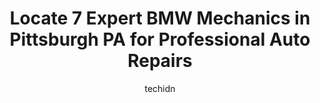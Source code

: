 ---
layout: ampstory
image: https://images.unsplash.com/photo-1560361586-8242b1fc06c5?ixlib=rb-4.0.3&ixid=MnwxMjA3fDB8MHxwaG90by1wYWdlfHx8fGVufDB8fHx8&auto=format&fit=crop&w=640&h=853&q=80
author: techidn
featured: false
description: Searching for the finest BMW Mechanic in Pittsburgh PA, USA? Look no further than the 7 best BMW Mechanic in the area, where youll find a team of highly qualified professionals ready to han
title: Locate 7 Expert BMW Mechanics in Pittsburgh PA for Professional Auto Repairs
cover:
   title: Locate 7 Expert BMW Mechanics in Pittsburgh PA for Professional Auto Repairs
   subtitle: Rickpate
   background: https://images.unsplash.com/photo-1560361586-8242b1fc06c5?ixlib=rb-4.0.3&ixid=MnwxMjA3fDB8MHxwaG90by1wYWdlfHx8fGVufDB8fHx8&auto=format&fit=crop&w=640&h=853&q=80

pages: 
 - layout: thirds
   top: <h1>#1 Apex Auto Service</h1>
   bottom: "<p>I have been to many mechanics in the past and unfortunately they have all left me very cautious when dealing with them. This was not the case at Apex. I had to get my fro</p>"
   background: https://www.knot35.com/toplist/wp-content/uploads/2023/06/best-bmw-mechanic-1-in-pittsburgh-pa-1685839088.jpeg
   backgroundblur: true
 - layout: thirds
   top: <h1>#2 Lou Iezzi & Sons Auto, Inc</h1>
   bottom: "<p>5703 Bryant St, Pittsburgh, PA 15206, United States</p>"
   background: https://www.knot35.com/toplist/wp-content/uploads/2023/06/best-bmw-mechanic-2-in-pittsburgh-pa-1685839089.jpeg
   cta:
      link: https://www.knot35.com/toplist/locate-7-expert-bmw-mechanics-in-pittsburgh-pa-for-professional-auto-repairs/
      text: Locate 7 Expert BMW Mechanics in Pittsburgh PA for Professional Auto Repairs
 - layout: thirds
   top: <h1>#3 Bash Auto Repair</h1>
   bottom: "<p>2022 Wrights Way, Pittsburgh, PA 15203, United States</p>"
   background: https://www.knot35.com/toplist/wp-content/uploads/2023/06/best-bmw-mechanic-3-in-pittsburgh-pa-1685839089.jpeg
   cta:
      link: https://www.knot35.com/toplist/locate-7-expert-bmw-mechanics-in-pittsburgh-pa-for-professional-auto-repairs/
      text: Locate 7 Expert BMW Mechanics in Pittsburgh PA for Professional Auto Repairs
 - layout: thirds
   top: <h1>#4 Vinces Auto Service & Performance</h1>
   bottom: "<p>3321 Liberty Ave, Pittsburgh, PA 15201, United States</p>"
   background: https://images.unsplash.com/photo-1540457036297-448b6b99e91c?ixlib=rb-4.0.3&ixid=MnwxMjA3fDB8MHxwaG90by1wYWdlfHx8fGVufDB8fHx8&auto=format&fit=crop&w=640&h=853&q=80
   cta:
      link: https://www.knot35.com/toplist/locate-7-expert-bmw-mechanics-in-pittsburgh-pa-for-professional-auto-repairs/
      text: Locate 7 Expert BMW Mechanics in Pittsburgh PA for Professional Auto Repairs
 - layout: thirds
   top: <h1>#5 Eurospeed Motor Werk</h1>
   bottom: "<p>2510 Library Rd, Pittsburgh, PA 15234, United States</p>"
   background: https://images.unsplash.com/photo-1534312527009-56c7016453e6?ixlib=rb-4.0.3&ixid=MnwxMjA3fDB8MHxwaG90by1wYWdlfHx8fGVufDB8fHx8&auto=format&fit=crop&w=640&h=853&q=80
   cta:
      link: https://www.knot35.com/toplist/locate-7-expert-bmw-mechanics-in-pittsburgh-pa-for-professional-auto-repairs/
      text: Locate 7 Expert BMW Mechanics in Pittsburgh PA for Professional Auto Repairs
 - layout: thirds
   top: <h1>#6 Butler Street Motorworks</h1>
   bottom: "<p>5332 Butler St, Pittsburgh, PA 15201, United States</p>"
   background: https://images.unsplash.com/photo-1602536052359-ef94c21c5948?ixlib=rb-4.0.3&ixid=MnwxMjA3fDB8MHxwaG90by1wYWdlfHx8fGVufDB8fHx8&auto=format&fit=crop&w=640&h=853&q=80
   cta:
      link: https://www.knot35.com/toplist/locate-7-expert-bmw-mechanics-in-pittsburgh-pa-for-professional-auto-repairs/
      text: Locate 7 Expert BMW Mechanics in Pittsburgh PA for Professional Auto Repairs
 - layout: thirds
   top: <h1>#7 German Motor Werks</h1>
   bottom: "<p>3014 Penn Ave, Pittsburgh, PA 15201, United States</p>"
   background: https://images.unsplash.com/photo-1527067829737-402993088e6b?ixlib=rb-4.0.3&ixid=MnwxMjA3fDB8MHxwaG90by1wYWdlfHx8fGVufDB8fHx8&auto=format&fit=crop&w=640&h=853&q=80
   cta:
      link: https://www.knot35.com/toplist/locate-7-expert-bmw-mechanics-in-pittsburgh-pa-for-professional-auto-repairs/
      text: Locate 7 Expert BMW Mechanics in Pittsburgh PA for Professional Auto Repairs
 - layout: thirds
   middle: Continue reading...
   background: https://images.unsplash.com/photo-1618556658017-fd9c732d1360?ixlib=rb-4.0.3&ixid=MnwxMjA3fDB8MHxwaG90by1wYWdlfHx8fGVufDB8fHx8&auto=format&fit=crop&w=640&h=853&q=80
   cta:
      link: https://www.knot35.com/toplist/locate-7-expert-bmw-mechanics-in-pittsburgh-pa-for-professional-auto-repairs/
      text: Locate 7 Expert BMW Mechanics in Pittsburgh PA for Professional Auto Repairs
      
---